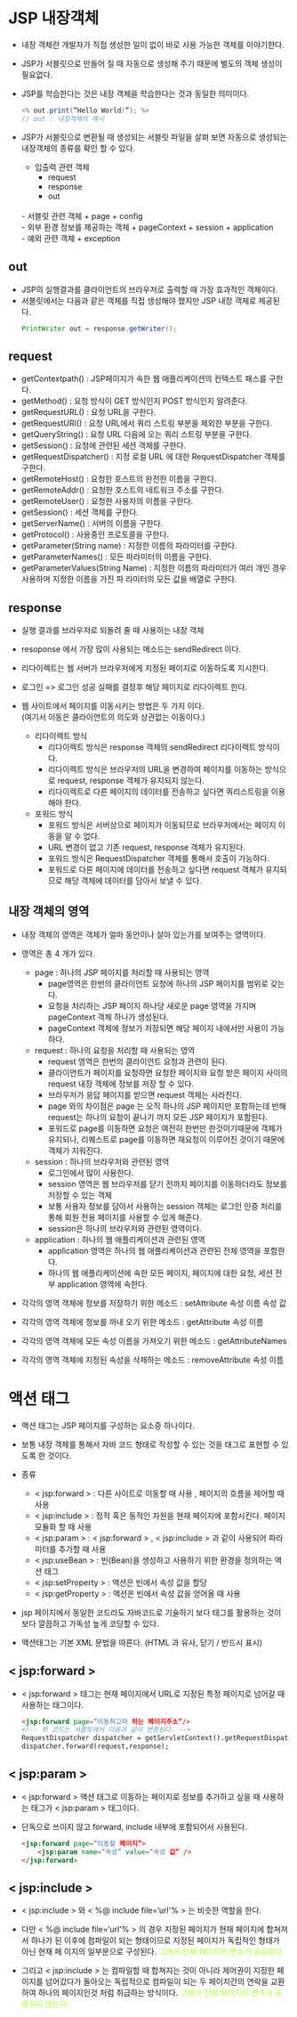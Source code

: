 # JSP 내장객체
* 내장 객체란 개발자가 직접 생성한 일이 없이 바로 사용 가능한 객체를 이야기한다.

* JSP가 서블릿으로 만들어 질 때 자동으로 생성해 주기 때문에 별도의 객체 생성이 필요없다.

* JSP를 학습한다는 것은 내장 객체을 학습한다는 것과 동일한 의미이다.
    ```java
    <% out.print(“Hello World!”); %>
    // out : 내장객체의 예시
    ```

* JSP가 서블릿으로 변환될 때 생성되는 서블릿 파일을 살펴 보면 자동으로 생성되는 내장객체의 종류를 확인 할 수 있다.
    - 입출력 관련 객체
        + request
        + response
        + out  
    <br>
    - 서블릿 관련 객체
        + page
        + config  
    <br>
    - 외부 환경 정보를 제공하는 객체
        + pageContext
        + session
        + application  
    <br>
    - 예외 관련 객체
        + exception

## out
* JSP의 실행결과를 클라이언트의 브라우저로 출력할 때 가장 효과적인 객체이다.
* 서블릿에서는 다음과 같은 객체를 직접 생성해야 했지만 JSP 내장 객체로 제공된다.
    ```java
    PrintWriter out = response.getWriter();
    ```

## request
* getContextpath() : JSP페이지가 속한 웹 애플리케이션의 컨텍스트 패스를 구한다.
* getMethod() : 요청 방식이 GET 방식인지 POST 방식인지 알려준다.
* getRequestURL() : 요청 URL을 구한다.
* getRequestURI() : 요청 URL에서 쿼리 스트링 부분을 제외한 부분을 구한다.
* getQueryString() : 요청 URL 다음에 오는 쿼리 스트링 부분을 구한다.
* getSession() : 요청에 관련된 세션 객체를 구한다.
* getRequestDispatcher() : 지정 로컬 URL 에 대한 RequestDispatcher 객체를 구한다.
* getRemoteHost() : 요청한 호스트의 완전한 이름을 구한다.
* getRemoteAddr() : 요청한 호스트의 네트워크 주소를 구한다.
* getRemoteUser() : 요청한 사용자의 이름을 구한다.
* getSession() : 세션 객체를 구한다.
* getServerName() : 서버의 이름을 구한다.
* getProtocol() : 사용중인 프로토콜을 구한다.
* getParameter(String name) : 지정한 이름의 파라미터를 구한다.
* getParameterNames() : 모든 파라미터의 이름을 구한다.
* getParameterValues(String Name) : 지정한 이름의 파라미터가 여러 개인 경우 사용하며 지정한 이름을 가진 파
라미터의 모든 값을 배열로 구한다.
    
## response
* 실행 결과를 브라우저로 되돌려 줄 때 사용하는 내장 객체

* resoponse 에서 가장 많이 사용되는 메소드는 sendRedirect 이다.

* 리다이렉트는 웹 서버가 브라우저에게 지정된 페이지로 이동하도록 지시한다.

* 로그인 => 로그인 성공 실패를 결정후 해당 페이지로 리다이렉트 한다.

* 웹 사이트에서 페이지를 이동시키는 방법은 두 가지 이다.  
(여기서 이동은 클라이언트의 의도와 상관없는 이동이다.)
    - 리다이렉트 방식
        + 리다이렉트 방식은 response 객체의 sendRedirect 리다이렉트 방식이다.
        + 리다이렉트 방식은 브라우저의 URL을 변경하여 페이지를 이동하는 방식으로 request, response 객체가 유지되지 않는다.
        + 리다이렉트로 다른 페이지의 데이터를 전송하고 싶다면 쿼리스트링을 이용해야 한다.
    - 포워드 방식
        + 포워드 방식은 서버상으로 페이지가 이동되므로 브라우저에서는 페이지 이동을 알 수 없다.
        + URL 변경이 없고 기존 request, response 객체가 유지된다.
        + 포워드 방식은 RequestDispatcher 객체를 통해서 호출이 가능하다.
        + 포워드로 다른 페이지에 데이터를 전송하고 싶다면 request 객체가 유지되므로 해당 객체에 데이터를 담아서 보낼 수 있다.

## 내장 객체의 영역
* 내장 객체의 영역은 객체가 얼마 동안이나 살아 있는가를 보여주는 영역이다.

* 영역은 총 4 개가 있다.
    - page : 하나의 JSP 페이지를 처리할 때 사용되는 영역
        + page영역은 한번의 클라이언트 요청에 하나의 JSP 페이지를 범위로 갖는다.
        + 요청을 처리하는 JSP 페이지 하나당 새로운 page 영역을 가지며 pageContext 객체 하나가 생성된다.
        + pageContext 객체에 정보가 저장되면 해당 페이지 내에서만 사용이 가능하다.
    - request : 하나의 요청을 처리할 때 사용되는 영역
        + request 영역은 한번의 클라이언트 요청과 관련이 된다.
        + 클라이언트가 페이지를 요청하면 요청한 페이지와 요청 받은 페이지 사이의 request 내장 객체에 정보를 저장 할 수 있다.
        + 브라우저가 응답 페이지를 받으면 request 객체는 사라진다.
        + page 와의 차이점은 page 는 오직 하나의 JSP 페이지만 포함하는데 반해 request는 하나의 요청이 끝나기 까지 모든 JSP 페이지가 포함된다.
        + 포워드로 page를 이동하면 요청은 여전히 한번만 한것이기때문에 객체가 유지되나, 리퀘스트로 page를 이동하면 재요청이 이루어진 것이기 때문에 객체가 지워진다. 
    - session : 하나의 브라우저와 관련된 영역
        + 로그인에서 많이 사용한다.
        + session 영역은 웹 브라우저를 닫기 전까지 페이지를 이동하더라도 정보를 저장할 수 있는 객체
        + 보통 사용자 정보를 담아서 사용하는 session 객체는 로그인 인증 처리를 통해 회원 전용 페이지를 사용할 수 있게 해준다.
        + session은 하나의 브라우저와 관련된 영역이다.
    - application : 하나의 웹 애플리케이션과 관련된 영역
        + application 영역은 하나의 웹 애플리케이션과 관련된 전체 영역을 포함한다.
        + 하나의 웹 애플리케이션에 속한 모든 페이지, 페이지에 대한 요청, 세션 전부 application 영역에 속한다.

* 각각의 영역 객체에 정보를 저장하기 위한 메소드 : setAttribute 속성 이름 속성 값
* 각각의 영역 객체에 정보를 꺼내 오기 위한 메소드 : getAttribute 속성 이름
* 각각의 영역 객체에 모든 속성 이름을 가져오기 위한 메소드 : getAttributeNames
* 각각의 영역 객체에 지정된 속성을 삭제하는 메소드 : removeAttribute 속성 이름

# 액션 태그
* 액션 태그는 JSP 페이지를 구성하는 요소중 하나이다.

* 보통 내장 객체를 통해서 자바 코드 형태로 작성할 수 있는 것을 태그로 표현할 수 있도록 한 것이다.

* 종류
  - &lt; jsp:forward &gt; : 다른 사이트로 이동할 때 사용 , 페이지의 흐름을 제어할 때 사용
  - &lt; jsp:include &gt; : 정적 혹은 동적인 자원을 현재 페이지에 포함시킨다. 페이지 모듈화 할 때 사용
  - &lt; jsp:param &gt; : &lt; jsp:forward &gt; , &lt; jsp:include &gt; 과 같이 사용되어 파라미터를 추가할 때 사용
  - &lt; jsp:useBean &gt; : 빈(Bean)을 생성하고 사용하기 위한 환경을 정의하는 액션 태그
  - &lt; jsp:setProperty &gt; : 액션은 빈에서 속성 값을 할당
  - &lt; jsp:getProperty &gt; : 액션은 빈에서 속성 값을 얻어올 때 사용

* jsp 페이지에서 동일한 코드라도 자바코드로 기술하기 보다 태그를 활용하는 것이 보다 깔끔하고 가독성 높게 코딩할 수 있다.

* 액션태그는 기본 XML 문법을 따른다. (HTML 과 유사, 닫기 / 반드시 표시)

## &lt; jsp:forward &gt;
* &lt; jsp:forward &gt; 태그는 현재 페이지에서 URL로 지정된 특정 페이지로 넘어갈 때 사용하는 태그이다.
    ```html
    <jsp:forward page=“이동하고자 하는 페이지주소”/>
    <!-- 위 코드는 서블릿에서 다음과 같이 변환된다. -->
    RequestDispatcher dispatcher = getServletContext().getRequestDispatcher(“url”);
    dispatcher.forward(request,response);
    ```

## &lt; jsp:param &gt;
* &lt; jsp:forward &gt; 액션 태그로 이동하는 페이지로 정보를 추가하고 싶을 때 사용하는 태그가 &lt; jsp:param &gt; 태그이다.

* 단독으로 쓰이지 않고 forward, include 내부에 포함되어서 사용된다.

    ```html
    <jsp:forward page=“이동할 페이지”>
        <jsp:param name=“속성” value=“속성 값” />
    </jsp:forward>
    ```

##  &lt; jsp:include &gt;
*  &lt; jsp:include &gt; 와 &lt; %@ include file=‘url'% &gt; 는 비슷한 역할을 한다.

* 다만 &lt; %@ include file=‘url'% &gt; 의 경우 지정된 페이지가 현재 페이지에 합쳐져서 하나가 된 이후에 컴파일이 되는 형태이므로 지정된 페이지가 독립적인 형태가 아닌 현재 페
이지의 일부분으로 구성된다. <span style="color:greenyellow">그래서 전체 페이지의 변수가 공유된다.</span>

* 그리고 &lt; jsp:include &gt; 는 컴파일할 때 합쳐지는 것이 아니라 제어권이 지정한 페이지를 넘어갔다가 돌아오는 독립적으로 컴파일이 되는 두 페이지간의 연락을 교환하여 하나의 페이지인것 처럼 취급하는 방식이다. <span style="color:greenyellow">그래서 전체 페이지의 변수가 공유되지 않는다.</span>